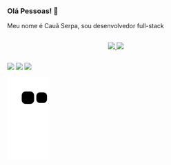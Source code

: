 ### Olá Pessoas! 👋
Meu nome é Cauã Serpa, sou desenvolvedor full-stack

##

<div align="center">
  <a href="https://github.com/Patricknunnes">
  <img height="180em" src="https://github-readme-stats.vercel.app/api?username=CauaSerpa&show_icons=true&theme=dracula&include_all_commits=true&count_private=true"/>
  <img height="180em" src="https://github-readme-stats.vercel.app/api/top-langs/?username=CauaSerpa&layout=compact&langs_count=7&theme=dracula"/>
</div>

##

<div> 
  <a href="https://instagram.com/cauaserpa" target="_blank"><img src="https://img.shields.io/badge/-Instagram-%23E4405F?style=for-the-badge&logo=instagram&logoColor=white" target="_blank"></a>
  <a href = "mailto:cauaserpa092@gmail.com"><img src="https://img.shields.io/badge/-Gmail-%23333?style=for-the-badge&logo=gmail&logoColor=white" target="_blank"></a>
  <a href="https://www.linkedin.com/in/caua-serpa/" target="_blank"><img src="https://img.shields.io/badge/-LinkedIn-%230077B5?style=for-the-badge&logo=linkedin&logoColor=white" target="_blank"></a> 
 
  ![Snake animation](https://github.com/CauaSerpa/CauaSerpa/blob/output/github-contribution-grid-snake.svg)
 
</div>
